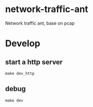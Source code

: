 # network-traffic-ant
Network traffic ant, base on pcap

# Develop

## start a http server 

```shell
make dev_http
```

## debug 

```shell
make dev
```